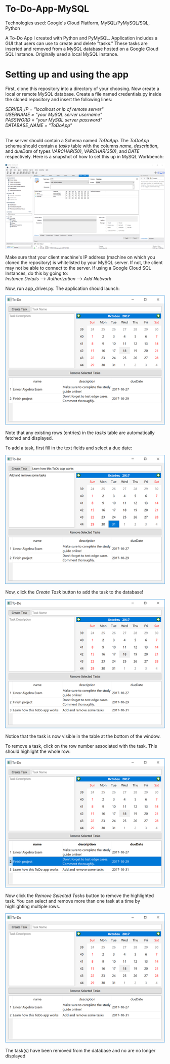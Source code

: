 # To-Do-App-MySQL
Technologies used: Google's Cloud Platform, MySQL/PyMySQL/SQL, Python 

A To-Do App I created with Python and PyMySQL. Application includes a GUI that users can use to create and delete "tasks." These tasks are inserted and removed from a MySQL database hosted on a Google Cloud SQL Instance. Originally used a local MySQL instance.

# Setting up and using the app
First, clone this repository into a directory of your choosing.
Now create a local or remote MySQL database. Create a file named credentials.py inside the cloned repository and insert the following lines:<br>

<i>
SERVER_IP = "localhost or ip of remote server"<br>
USERNAME = "your MySQL server username"<br>
PASSWORD = "your MySQL server password"<br>
DATABASE_NAME = "ToDoApp"<br>
</i><br>

The server should contain a Schema named <i>ToDoApp</i>. The <i>ToDoApp</i> schema should contain a <i>tasks</i> table with the columns <i>name</i>, <i>description</i>, and <i>dueDate</i> of types <i>VARCHAR(50)</i>, <i>VARCHAR(350)</i>, and <i>DATE</i> respectively. Here is a snapshot of how to set this up in MySQL Workbench:

![Alt text](images/workbench.PNG?raw=true "Setting up database via MySQL Workbench")

Make sure that your client machine's IP address (machine on which you cloned the repository) is whitelisted by your MySQL server. If not, the client may not be able to connect to the server. If using a Google Cloud SQL Instances, do this by going to:<br>
<i>Instance Details</i> --> <i>Authorization</i> --> <i>Add Network</i>

Now, run app_driver.py. The application should launch:

![Alt text](images/todo1.PNG?raw=true "Application immediately after launch")

Note that any existing rows (entries) in the <i>tasks</i> table are automatically fetched and displayed.


To add a task, first fill in the text fields and select a due date:

![Alt text](images/todo2.PNG?raw=true "Filling in text fields and selecting a due date")

Now, click the <i>Create Task</i> button to add the task to the database!

![Alt text](images/todo3.PNG?raw=true "New task added")

Notice that the task is now visible in the table at the bottom of the window.


To remove a task, click on the row number associated with the task. This should highlight the whole row:

![Alt text](images/todo4.PNG?raw=true "Task highlighted")

Now click the <i>Remove Selected Tasks</i> button to remove the highlighted task. You can select and remove more than one task at a time by highlighting multiple rows.

![Alt text](images/todo5.PNG?raw=true "Task removed")

The task(s) have been removed from the database and no are no longer displayed

